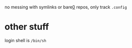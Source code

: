 no messing with symlinks or bare[0] repos, only track `.config`

[0]: https://www.atlassian.com/git/tutorials/dotfiles

# other stuff
login shell is `/bin/sh`

